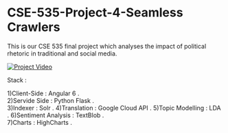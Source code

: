 # CSE-535-Project-4-Seamless Crawlers

This is our CSE 535 final project which analyses the impact of political rhetoric in traditional and social media.

[![Project Video](https://img.youtube.com/vi/https://www.youtube.com/watch?v=tV1nVDUjivY/0.jpg)](https://www.youtube.com/watch?v=tV1nVDUjivY)

Stack : 

1)Client-Side : Angular 6 .      
2)Servide Side : Python Flask .  
3)Indexer : Solr . 
4)Translation : Google Cloud API . 
5)Topic Modelling : LDA . 
6)Sentiment Analysis : TextBlob .  
7)Charts : HighCharts . 
